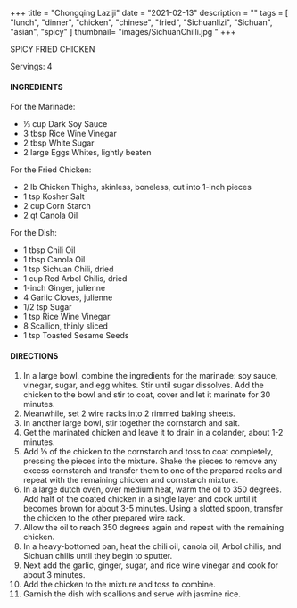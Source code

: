 +++
title = "Chongqing Laziji"
date = "2021-02-13"
description = ""
tags = [
    "lunch",
    "dinner",
    "chicken",
    "chinese", 
    "fried",
    "Sichuanlizi",
    "Sichuan",
    "asian",
    "spicy"
]
thumbnail= "images/SichuanChilli.jpg "
+++

SPICY FRIED CHICKEN

Servings: 4 <!--more-->

#### INGREDIENTS 

For the Marinade: 

* ⅓ cup Dark Soy Sauce 
* 3 tbsp Rice Wine Vinegar 
* 2 tbsp White Sugar
* 2 large Eggs Whites, lightly beaten 

For the Fried Chicken:

* 2 lb Chicken Thighs, skinless, boneless, cut into 1-inch pieces 
* 1 tsp Kosher Salt
* 2 cup Corn Starch
* 2 qt Canola Oil 

For the Dish: 

* 1 tbsp Chili Oil 
* 1 tbsp Canola Oil
* 1 tsp Sichuan Chili, dried
* 1 cup Red Arbol Chilis, dried
* 1-inch Ginger, julienne
* 4 Garlic Cloves, julienne
* 1/2 tsp Sugar 
* 1 tsp Rice Wine Vinegar
* 8 Scallion, thinly sliced
* 1 tsp Toasted Sesame Seeds


#### DIRECTIONS 
1. In a large bowl, combine the ingredients for the marinade: soy sauce, vinegar, sugar, and egg whites. Stir until sugar dissolves. Add the chicken to the bowl and stir to coat, cover and let it marinate for 30 minutes.  
2. Meanwhile, set 2 wire racks into 2 rimmed baking sheets. 
3. In another large bowl, stir together the cornstarch and salt. 
4. Get the marinated chicken and leave it to drain in a colander, about 1-2 minutes. 
5. Add ⅓ of the chicken to the cornstarch and toss to coat completely, pressing the pieces into the mixture. Shake the pieces to remove any excess cornstarch and transfer them to one of the prepared racks and repeat with the remaining chicken and cornstarch mixture. 
6. In a large dutch oven, over medium heat, warm the oil to 350 degrees. Add half of the coated chicken in a single layer and cook until it becomes brown for about 3-5 minutes. Using a slotted spoon, transfer the chicken to the other prepared wire rack. 
7. Allow the oil to reach 350 degrees again and repeat with the remaining chicken. 
8. In a heavy-bottomed pan, heat the chili oil, canola oil, Arbol chilis, and Sichuan chilis until they begin to sputter. 
9. Next add the garlic, ginger, sugar, and rice wine vinegar and cook for about 3 minutes. 
10. Add the chicken to the mixture and toss to combine. 
11. Garnish the dish with scallions and serve with jasmine rice. 
